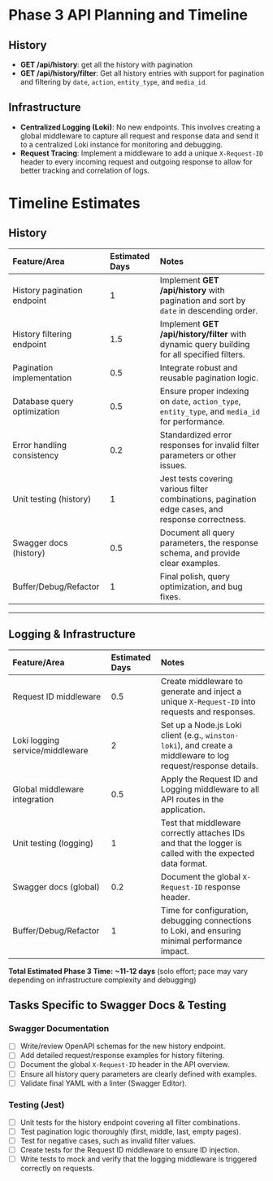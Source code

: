 # Phase 3 API Planning and Timeline

## History

- **GET /api/history**: get all the history with pagination
- **GET /api/history/filter**: Get all history entries with support for pagination and filtering by `date`, `action`, `entity_type`, and `media_id`.

## Infrastructure

- **Centralized Logging (Loki)**: No new endpoints. This involves creating a global middleware to capture all request and response data and send it to a centralized Loki instance for monitoring and debugging.
- **Request Tracing**: Implement a middleware to add a unique `X-Request-ID` header to every incoming request and outgoing response to allow for better tracking and correlation of logs.

# Timeline Estimates

## History

| Feature/Area                | Estimated Days | Notes                                                                                             |
| :-------------------------- | :------------- | :------------------------------------------------------------------------------------------------ |
| History pagination endpoint | 1              | Implement **GET /api/history** with pagination and sort by `date` in descending order.            |
| History filtering endpoint  | 1.5            | Implement **GET /api/history/filter** with dynamic query building for all specified filters.      |
| Pagination implementation   | 0.5            | Integrate robust and reusable pagination logic.                                                   |
| Database query optimization | 0.5            | Ensure proper indexing on `date`, `action_type`, `entity_type`, and `media_id` for performance.   |
| Error handling consistency  | 0.2            | Standardized error responses for invalid filter parameters or other issues.                       |
| Unit testing (history)      | 1              | Jest tests covering various filter combinations, pagination edge cases, and response correctness. |
| Swagger docs (history)      | 0.5            | Document all query parameters, the response schema, and provide clear examples.                   |
| Buffer/Debug/Refactor       | 1              | Final polish, query optimization, and bug fixes.                                                  |

---

## Logging & Infrastructure

| Feature/Area                    | Estimated Days | Notes                                                                                                         |
| :------------------------------ | :------------- | :------------------------------------------------------------------------------------------------------------ |
| Request ID middleware           | 0.5            | Create middleware to generate and inject a unique `X-Request-ID` into requests and responses.                 |
| Loki logging service/middleware | 2              | Set up a Node.js Loki client (e.g., `winston-loki`), and create a middleware to log request/response details. |
| Global middleware integration   | 0.5            | Apply the Request ID and Logging middleware to all API routes in the application.                             |
| Unit testing (logging)          | 1              | Test that middleware correctly attaches IDs and that the logger is called with the expected data format.      |
| Swagger docs (global)           | 0.2            | Document the global `X-Request-ID` response header.                                                           |
| Buffer/Debug/Refactor           | 1              | Time for configuration, debugging connections to Loki, and ensuring minimal performance impact.               |

**Total Estimated Phase 3 Time:** **~11-12 days** (solo effort; pace may vary depending on infrastructure complexity and debugging)

## Tasks Specific to Swagger Docs & Testing

### Swagger Documentation

- [ ] Write/review OpenAPI schemas for the new history endpoint.
- [ ] Add detailed request/response examples for history filtering.
- [ ] Document the global `X-Request-ID` header in the API overview.
- [ ] Ensure all history query parameters are clearly defined with examples.
- [ ] Validate final YAML with a linter (Swagger Editor).

### Testing (Jest)

- [ ] Unit tests for the history endpoint covering all filter combinations.
- [ ] Test pagination logic thoroughly (first, middle, last, empty pages).
- [ ] Test for negative cases, such as invalid filter values.
- [ ] Create tests for the Request ID middleware to ensure ID injection.
- [ ] Write tests to mock and verify that the logging middleware is triggered correctly on requests.
